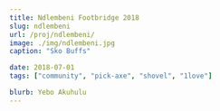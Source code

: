 ```yaml
---
title: Ndlembeni Footbridge 2018
slug: ndlembeni
url: /proj/ndlembeni/
image: ./img/ndlembeni.jpg
caption: "Sko Buffs"

date: 2018-07-01
tags: ["community", "pick-axe", "shovel", "1love"]

blurb: Yebo Akuhulu
---
```

